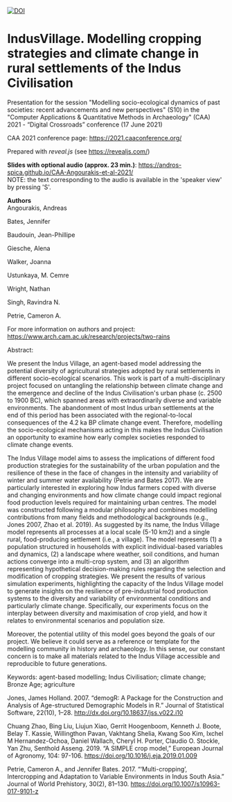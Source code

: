 [![DOI]()]()

# IndusVillage. Modelling cropping strategies and climate change in rural settlements of the Indus Civilisation
Presentation for the session "Modelling socio-ecological dynamics of past societies: recent advancements and new perspectives" (S10) in the "Computer Applications & Quantitative Methods in Archaeology" (CAA) 2021 - “Digital Crossroads” conference (17 June 2021)

CAA 2021 conference page: https://2021.caaconference.org/

Prepared with *reveal.js* (see https://revealjs.com/)

**Slides with optional audio (approx. 23 min.)**: https://andros-spica.github.io/CAA-Angourakis-et-al-2021/  
NOTE: the text corresponding to the audio is available in the 'speaker view' by pressing 'S'. 

**Authors**  
Angourakis, Andreas

Bates, Jennifer

Baudouin, Jean-Phillipe

Giesche, Alena

Walker, Joanna

Ustunkaya, M. Cemre 

Wright, Nathan

Singh, Ravindra N. 

Petrie, Cameron A.

For more information on authors and project: https://www.arch.cam.ac.uk/research/projects/two-rains

Abstract:

We present the Indus Village, an agent-based model addressing the potential diversity of agricultural strategies adopted by rural settlements in different socio-ecological scenarios. This work is part of a multi-disciplinary project focused on untangling the relationship between climate change and the emergence and decline of the Indus Civilisation's urban phase (c. 2500 to 1900 BC), which spanned areas with extraordinarily diverse and variable environments. The abandonment of most Indus urban settlements at the end of this period has been associated with the regional-to-local consequences of the 4.2 ka BP climate change event. Therefore, modelling the socio-ecological mechanisms acting in this makes the Indus Civilisation an opportunity to examine how early complex societies responded to climate change events.

The Indus Village model aims to assess the implications of different food production strategies for the sustainability of the urban population and the resilience of these in the face of changes in the intensity and variability of winter and summer water availability (Petrie and Bates 2017). We are particularly interested in exploring how Indus farmers coped with diverse and changing environments and how climate change could impact regional food production levels required for maintaining urban centres. The model was constructed following a modular philosophy and combines modelling contributions from many fields and methodological backgrounds (e.g., Jones 2007, Zhao et al. 2019). 
As suggested by its name, the Indus Village model represents all processes at a local scale (5-10 km2) and a single rural, food-producing settlement (i.e., a village). The model represents (1) a population structured in households with explicit individual-based variables and dynamics, (2) a landscape where weather, soil conditions, and human actions converge into a multi-crop system, and (3) an algorithm representing hypothetical decision-making rules regarding the selection and modification of cropping strategies. 
We present the results of various simulation experiments, highlighting the capacity of the Indus Village model to generate insights on the resilience of pre-industrial food production systems to the diversity and variability of environmental conditions and particularly climate change. Specifically, our experiments focus on the interplay between diversity and maximisation of crop yield, and how it relates to environmental scenarios and population size.

Moreover, the potential utility of this model goes beyond the goals of our project. We believe it could serve as a reference or template for the modelling community in history and archaeology. In this sense, our constant concern is to make all materials related to the Indus Village accessible and reproducible to future generations.

Keywords: agent-based modelling; Indus Civilisation; climate change; Bronze Age; agriculture

Jones, James Holland. 2007. “demogR: A Package for the Construction and Analysis of Age-structured Demographic Models in R.” Journal of Statistical Software, 22(10), 1–28. http://dx.doi.org/10.18637/jss.v022.i10

Chuang Zhao, Bing Liu, Liujun Xiao, Gerrit Hoogenboom, Kenneth J. Boote, Belay T. Kassie, Willingthon Pavan, Vakhtang Shelia, Kwang Soo Kim, Ixchel M Hernandez-Ochoa, Daniel Wallach, Cheryl H. Porter, Claudio O. Stockle, Yan Zhu, Senthold Asseng. 2019. “A SIMPLE crop model,” European Journal of Agronomy, 104: 97-106. https://doi.org/10.1016/j.eja.2019.01.009

Petrie, Cameron A., and Jennifer Bates. 2017. “‘Multi-cropping’, Intercropping and Adaptation to Variable Environments in Indus South Asia.” Journal of World Prehistory, 30(2), 81–130. https://doi.org/10.1007/s10963-017-9101-z
